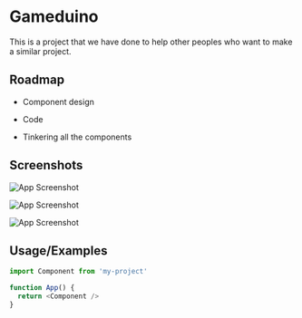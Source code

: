 
# Gameduino

This is a project that we have done to help other peoples who want to make a similar project.


## Roadmap

- Component design

- Code

- Tinkering all the components


## Screenshots

![App Screenshot](https://via.placeholder.com/468x300?text=App+Screenshot+Here)

![App Screenshot](https://via.placeholder.com/468x300?text=App+Screenshot+Here)

![App Screenshot](https://via.placeholder.com/468x300?text=App+Screenshot+Here)


## Usage/Examples

```javascript
import Component from 'my-project'

function App() {
  return <Component />
}
```


 
